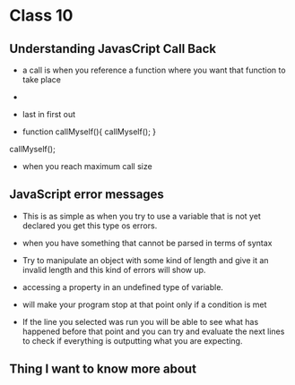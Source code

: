 # Class 10

## Understanding JavasCript Call Back

- a call is when you reference a function where you want that function to take place

- 

- last in first out

- function callMyself(){
  callMyself();
}

callMyself();

- when you reach maximum call size

## JavaScript error messages

- This is as simple as when you try to use a variable that is not yet declared you get this type os errors.

- when you have something that cannot be parsed in terms of syntax

- Try to manipulate an object with some kind of length and give it an invalid length and this kind of errors will show up.

- accessing a property in an undefined type of variable.

- will make your program stop at that point only if a condition is met

- If the line you selected was run you will be able to see what has happened before that point and you can try and evaluate the next lines to check if everything is outputting what you are expecting.

## Thing I want to know more about
